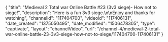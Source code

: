 {
    "title": "Medieval 2 Total war Online Battle #23 (3v3 siege)- How not to siege!",
    "description": "Here is a fun 3v3 siege.\n\nEnjoy and thanks for watching",
    "channelid": "117404700",
    "videoid": "117406131",
    "date_created": "1375050495",
    "date_modified": "1506478305",
    "type": "captivate",
    "layout": "channelVideo",
    "url": "\/channel-4\/medieval-2-total-war-online-battle-23-3v3-siege-how-not-to-siege\/117404700-117406131"
}